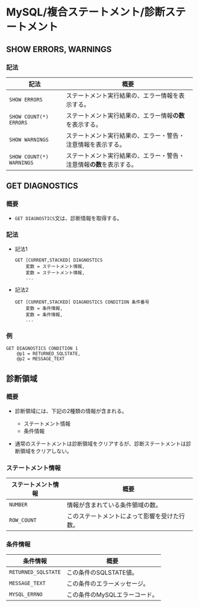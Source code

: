 # MySQL/複合ステートメント/診断ステートメント

## SHOW ERRORS, WARNINGS

### 記法

| 記法                     | 概要                                                         |
| ------------------------ | ------------------------------------------------------------ |
| `SHOW ERRORS`            | ステートメント実行結果の、エラー情報を表示する。             |
| `SHOW COUNT(*) ERRORS`   | ステートメント実行結果の、エラー情報**の数**を表示する。     |
| `SHOW WARNINGS`          | ステートメント実行結果の、エラー・警告・注意情報を表示する。 |
| `SHOW COUNT(*) WARNINGS` | ステートメント実行結果の、エラー・警告・注意情報**の数**を表示する。 |

## GET DIAGNOSTICS

### 概要

- `GET DIAGNOSTICS`文は、診断情報を取得する。

### 記法

- 記法1

  ```mysql
  GET [CURRENT,STACKED] DIAGNOSTICS
      変数 = ステートメント情報, 
      変数 = ステートメント情報,
      ...
  ```

- 記法2

  ```mysql
  GET [CURRENT,STACKED] DIAGNOSTICS CONDITION 条件番号
      変数 = 条件情報,
      変数 = 条件情報,
      ...
  ```

### 例

```mysql
GET DIAGNOSTICS CONDITION 1
    @p1 = RETURNED_SQLSTATE,
    @p2 = MESSAGE_TEXT
```

## 診断領域

### 概要

- 診断領域には、下記の2種類の情報が含まれる。

  - ステートメント情報
  - 条件情報
- 通常のステートメントは診断領域をクリアするが、診断ステートメントは診断領域をクリアしない。

### ステートメント情報

| ステートメント情報 | 概要                                         |
| ------------------ | -------------------------------------------- |
| `NUMBER`           | 情報が含まれている条件領域の数。             |
| `ROW_COUNT`        | このステートメントによって影響を受けた行数。 |

### 条件情報

| 条件情報            | 概要                          |
| ------------------- | ----------------------------- |
| `RETURNED_SQLSTATE` | この条件のSQLSTATE値。        |
| `MESSAGE_TEXT`      | この条件のエラーメッセージ。  |
| `MYSQL_ERRNO`       | この条件のMySQLエラーコード。 |
